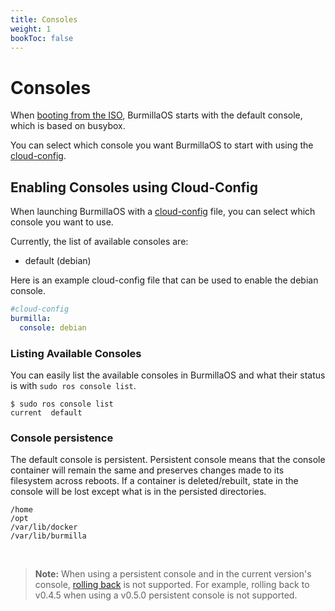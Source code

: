 ```yaml
---
title: Consoles
weight: 1
bookToc: false
---
```

# Consoles

When [booting from the ISO](/installation/workstation//boot-from-iso/), BurmillaOS starts with the default console, which is based on busybox.

You can select which console you want BurmillaOS to start with using the [cloud-config](/configuration/#cloud-config).

## Enabling Consoles using Cloud-Config

When launching BurmillaOS with a [cloud-config](/configuration/#cloud-config) file, you can select which console you want to use.

Currently, the list of available consoles are:

* default (debian)

Here is an example cloud-config file that can be used to enable the debian console.

```yaml
#cloud-config
burmilla:
  console: debian
```

### Listing Available Consoles

You can easily list the available consoles in BurmillaOS and what their status is with `sudo ros console list`.

```shell
$ sudo ros console list
current  default
```

### Console persistence

The default console is persistent. Persistent console means that the console container will remain the same and preserves changes made to its filesystem across reboots. If a container is deleted/rebuilt, state in the console will be lost except what is in the persisted directories.

```
/home
/opt
/var/lib/docker
/var/lib/burmilla
```

<br>

> **Note:** When using a persistent console and in the current version's console, [rolling back](/upgrading/#rolling-back-an-upgrade) is not supported. For example, rolling back to v0.4.5 when using a v0.5.0 persistent console is not supported.